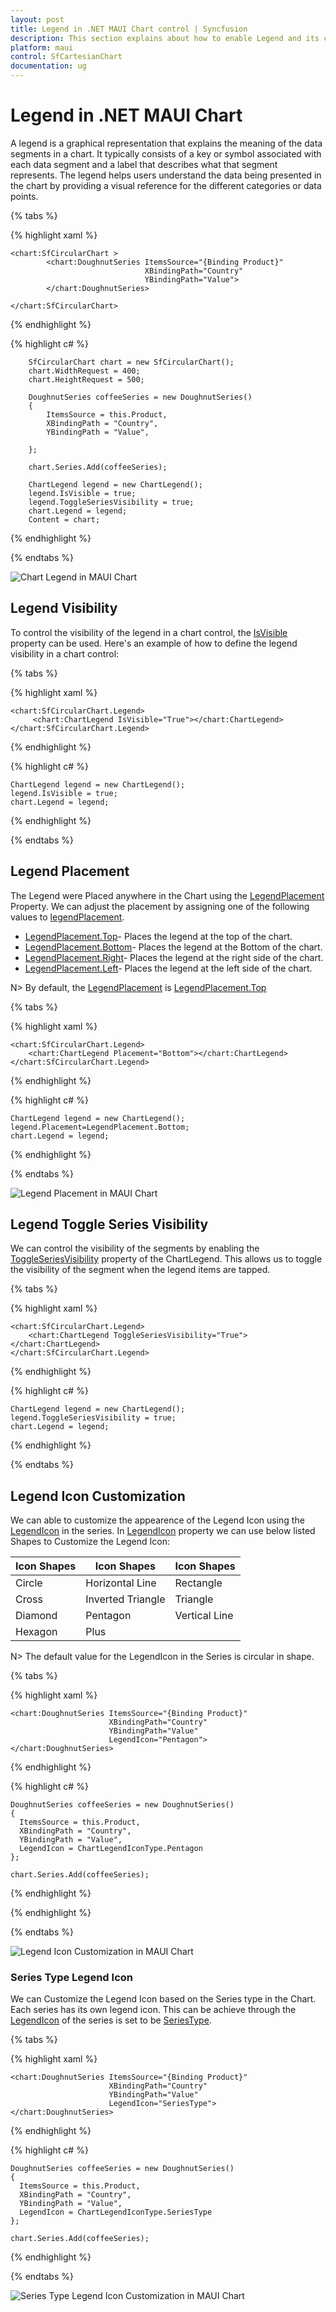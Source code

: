```yaml
---
layout: post
title: Legend in .NET MAUI Chart control | Syncfusion
description: This section explains about how to enable Legend and its customization in Syncfusion .NET MAUI Chart (SfCircularChart) control.
platform: maui
control: SfCartesianChart
documentation: ug
---
```


# Legend in .NET MAUI Chart

A legend is a graphical representation that explains the meaning of the  data segments in a chart. It typically consists of a key or symbol associated with each data segment and a label that describes what that segment represents. The legend helps users understand the data being presented in the chart by providing a visual reference for the different categories or data points.

{% tabs %}

{% highlight xaml %}

    <chart:SfCircularChart >
            <chart:DoughnutSeries ItemsSource="{Binding Product}"
                                  XBindingPath="Country"
                                  YBindingPath="Value">
            </chart:DoughnutSeries>
            
    </chart:SfCircularChart>
    

{% endhighlight %}

{% highlight c# %}

        SfCircularChart chart = new SfCircularChart();
        chart.WidthRequest = 400;
        chart.HeightRequest = 500;
        
        DoughnutSeries coffeeSeries = new DoughnutSeries()
        {
            ItemsSource = this.Product,
            XBindingPath = "Country",
            YBindingPath = "Value",
            
        };

        chart.Series.Add(coffeeSeries);

        ChartLegend legend = new ChartLegend();
        legend.IsVisible = true;
        legend.ToggleSeriesVisibility = true;
        chart.Legend = legend;
        Content = chart;


{% endhighlight %}

{% endtabs %}


![Chart Legend in MAUI Chart](Legend_images/EnableLegend.png)


## Legend Visibility

To control the visibility of the legend in a chart control, the [IsVisible]() property can be used. Here's an example of how to define the legend visibility in a chart control:


{% tabs %}

{% highlight xaml %}

    <chart:SfCircularChart.Legend>
         <chart:ChartLegend IsVisible="True"></chart:ChartLegend>
    </chart:SfCircularChart.Legend>
   

{% endhighlight %}

{% highlight c# %}
 
    ChartLegend legend = new ChartLegend();
    legend.IsVisible = true;
    chart.Legend = legend;

{% endhighlight %}

{% endtabs %}

## Legend Placement

The Legend were Placed anywhere in the Chart using the [LegendPlacement]() Property.
We can adjust the placement by assigning one of the following values to [legendPlacement]().

* [LegendPlacement.Top]()- Places the legend at the top of the chart.
* [LegendPlacement.Bottom]()- Places the legend at the Bottom of the chart.
* [LegendPlacement.Right]()- Places the legend at the right side of the chart.
* [LegendPlacement.Left]()- Places the legend at the left side of the chart.

N> By default, the [LegendPlacement]() is [LegendPlacement.Top]()

{% tabs %}

{% highlight xaml %}

    <chart:SfCircularChart.Legend>
        <chart:ChartLegend Placement="Bottom"></chart:ChartLegend>
    </chart:SfCircularChart.Legend>
   

{% endhighlight %}

{% highlight c# %}
    
    ChartLegend legend = new ChartLegend();
    legend.Placement=LegendPlacement.Bottom;
    chart.Legend = legend;

{% endhighlight %}

{% endtabs %}

![Legend Placement in MAUI Chart](Legend_images/Palcement_Bottom.png)

## Legend Toggle Series Visibility

We can control the visibility of the segments by enabling the [ToggleSeriesVisibility]() property of the ChartLegend. This allows us to toggle the visibility of the segment when the legend items are tapped.

{% tabs %}

{% highlight xaml %}

    <chart:SfCircularChart.Legend>
        <chart:ChartLegend ToggleSeriesVisibility="True"></chart:ChartLegend>
    </chart:SfCircularChart.Legend>

{% endhighlight %}

{% highlight c# %}
 
    ChartLegend legend = new ChartLegend();
    legend.ToggleSeriesVisibility = true;
    chart.Legend = legend;

{% endhighlight %}

{% endtabs %}


## Legend Icon Customization

We can able to customize the appearence of the Legend Icon using the [LegendIcon]() in the series.
In [LegendIcon]() property we can use below listed Shapes to Customize the Legend Icon:

| Icon Shapes | Icon Shapes       | Icon Shapes   |
| --------    | --------          | --------      |
| Circle      | Horizontal Line   | Rectangle     |
| Cross       | Inverted Triangle | Triangle      |
| Diamond     | Pentagon          | Vertical Line |
| Hexagon     | Plus              |        |


N> The default value for the LegendIcon in the Series is circular in shape.


{% tabs %}

{% highlight xaml %}

    <chart:DoughnutSeries ItemsSource="{Binding Product}"
                          XBindingPath="Country"
                          YBindingPath="Value"
                          LegendIcon="Pentagon">
    </chart:DoughnutSeries>

{% endhighlight %}

{% highlight c# %}
 
    DoughnutSeries coffeeSeries = new DoughnutSeries()
    {
      ItemsSource = this.Product,
      XBindingPath = "Country",
      YBindingPath = "Value",
      LegendIcon = ChartLegendIconType.Pentagon 
    };

    chart.Series.Add(coffeeSeries);

{% endhighlight %}

{% endhighlight %}

{% endtabs %}

![Legend Icon Customization in MAUI Chart](Legend_images/Icon_Pentagon.png)

### Series Type Legend Icon

We can Customize the Legend Icon based on the Series type in the Chart.
Each series  has its own legend icon. This can be achieve through the [LegendIcon]() of the series is set to be [SeriesType]().


{% tabs %}

{% highlight xaml %}

    <chart:DoughnutSeries ItemsSource="{Binding Product}"
                          XBindingPath="Country"
                          YBindingPath="Value"
                          LegendIcon="SeriesType">
    </chart:DoughnutSeries>

   
{% endhighlight %}

{% highlight c# %}
 
    DoughnutSeries coffeeSeries = new DoughnutSeries()
    {
      ItemsSource = this.Product,
      XBindingPath = "Country",
      YBindingPath = "Value",
      LegendIcon = ChartLegendIconType.SeriesType 
    };

    chart.Series.Add(coffeeSeries);

{% endhighlight %}

{% endtabs %}

![Series Type Legend Icon Customization in MAUI Chart](Legend_images/Icon_SeriesType.png)